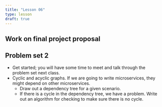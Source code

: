 ```yaml
---
title: "Lesson 06"
type: lesson
draft: true
---
```


## Work on final project proposal 

## Problem set 2
- Get started; you will have some time to meet and talk through the problem set
  next class. 
- Cyclic and acyclic graphs. If we are going to write microservices, they might
  depend on other microservices. 
  - Draw out a dependency tree for a given scenario. 
  - If there is a cycle in the dependency tree, we have a problem. Write out an
    algorithm for checking to make sure there is no cycle.
